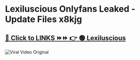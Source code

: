 
 # Lexiluscious Onlyfans Leaked - Update Files x8kjg

## <h2><a href="https://clipsfans.com/Lexiluscious&ref=git">🔗 Click to LINKS ⏩⏩ 👉 🟢 Lexiluscious </a></h2>

<a href="https://clipsfans.com/Lexiluscious&ref=git" rel="nofollow" data-target="animated-image.originalLink"><img src="https://i.ibb.co.com/xMMVF88/686577567.gif" alt="Viral Video Original" style="max-width: 100%; display: inline-block;" data-target="animated-image.originalImage"></a>

